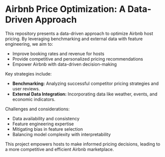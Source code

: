 # Airbnb Price Optimization: A Data-Driven Approach

This repository presents a data-driven approach to optimize Airbnb host pricing. By leveraging benchmarking and external data with feature engineering, we aim to:

* Improve booking rates and revenue for hosts
* Provide competitive and personalized pricing recommendations
* Empower Airbnb with data-driven decision-making

Key strategies include:

* **Benchmarking:** Analyzing successful competitor pricing strategies and user reviews.
* **External Data Integration:** Incorporating data like weather, events, and economic indicators.

Challenges and considerations:

* Data availability and consistency
* Feature engineering expertise
* Mitigating bias in feature selection
* Balancing model complexity with interpretability

This project empowers hosts to make informed pricing decisions, leading to a more competitive and efficient Airbnb marketplace.
